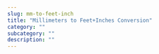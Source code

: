 ```yaml
---
slug: mm-to-feet-inch
title: "Millimeters to Feet+Inches Conversion"
category: ""
subcategory: ""
description: ""
---
```


